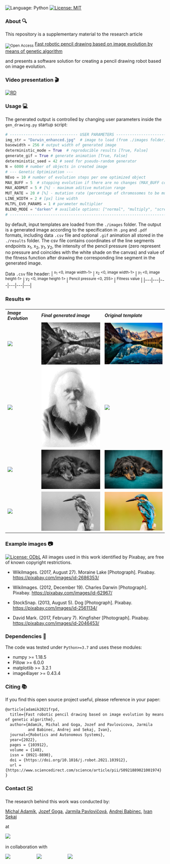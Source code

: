 
![Language: Python](https://img.shields.io/badge/Language-Python-informational) [![License: MIT](https://img.shields.io/badge/License-MIT-success.svg)](https://opensource.org/licenses/MIT) 

### About :mag:
This repository is a supplementary material to the research article

<sub>![Open Access](https://img.shields.io/badge/-(Open%20Access)-orange)</sub> [Fast robotic pencil drawing based on image evolution by means of genetic algorithm](https://www.sciencedirect.com/science/article/abs/pii/S0921889021001974) 

and presents a software solution for creating a pencil drawing robot based on image evolution.

### Video presentation :clapper: 

[![RD](https://i.imgur.com/qMcDwCs.png)](https://www.youtube.com/watch?v=rnuUgN182wo)

### Usage :computer:

The generated output is controlled by changing user parameters inside the `gen_drawing.py` startup script: 
```python
# ------------------------------ USER PARAMETERS --------------------------
img_str = "Darwin_enhanced.jpg"  # image to load (from ./images folder)
basewidth = 256 # output width of generated image 
deterministic_mode = True  # reproducible results [True, False]
generate_gif = True # generate animation [True, False]
deterministic_seed = 42 # seed for pseudo-random generator
N = 6000 # number of objects in created image
# --- Genetic Optimization ---
NEvo = 10 # number of evolution steps per one optimized object 
MAX_BUFF = 5  # stopping evolution if there are no changes (MAX_BUFF consecutive evolution steps)
MAX_ADDMUT = 5 # [%] - maximum aditive mutation range
MUT_RATE = 20 # [%] - mutation rate (percentage of chromosomes to be mutated)
LINE_WIDTH = 2 # [px] line width
MLTPL_EVO_PARAMS = 1 # parameter multiplier
BLEND_MODE = "darken" # available options: ["normal", "multiply", "screen", "overlay", "darken", "lighten", "color_dodge", "color_burn", "hard_light", "soft_light", "difference", "exclusion", "hue", "saturation", "color", "luminosity", "vivid_light", "pin_light", "linear_dodge", "subtract"]
# -------------------------------------------------------------------------
```

by default, input templates are loaded from the `./images` folder. The output is a generated image according to the specification in `.png` and `.pdf` formats, including data `.csv` file and optional `.gif` animation all stored in the `./results` folder. The csv file contains coordinates of the line segments endpoints x<sub>1</sub>, x<sub>2</sub>, y<sub>1</sub>, y<sub>2</sub>, the intensity of the pencil pressure (zero represent no pressure and coincides with the white shade on the canvas)  and value of the fitness function after drawing the corresponding line segment in the generated image.

Data `.csv` file header:
| <sup>x<sub>1</sub> \<0, image width-1\> </sup> | <sup>x<sub>2</sub> \<0, image width-1\> </sup> | <sup>y<sub>1</sub> \<0, image height\-1></sup> | <sup>y<sub>2</sub> \<0, image height-1\> </sup> | <sup>Pencil pressure \<0, 255\> </sup> | <sup>Fitness value</sup> |
|---|---|---|---|---|---|

### Results  :pencil2: 

<table>
  <tr>
    <td><strong><em>Image Evolution</em></strong></td>
     <td><strong><em>Final generated image</em></strong></td>
     <td><strong><em>Original template</em></strong></td>
  </tr>
  <tr>
    <td valign="center"><img src="results/moraine_lake_2021-10-07_13.18.29.979417.gif?raw=true"></td>
    <td valign="center"><img src="results/moraine_lake_2021-10-07_13.18.29.979417.png"></td>
    <td valign="center"><img src="images/moraine_lake.jpg" width="256"></td>
  </tr>
  <tr>
    <td valign="center"><img src="results/Darwin_enhanced_2021-10-07_14.36.07.691697.gif?raw=true"></td>
    <td valign="center"><img src="results/Darwin_enhanced_2021-10-07_14.36.07.691697.png"></td>
    <td valign="center"><img src="images/Darwin_enhanced.jpg" width="256"></td>
  </tr>
  <tr>
    <td valign="center"><img src="results/dog_2021-10-07_12.49.14.456988.gif?raw=true"></td>
    <td valign="center"><img src="results/dog_2021-10-07_12.49.14.456988.png"></td>
    <td valign="center"><img src="images/dog.jpg" width="256"></td>
  </tr>
  <tr>
    <td valign="center"><img src="results/kingfisher_2021-10-07_12.12.09.425701.gif?raw=true"></td>
    <td valign="center"><img src="results/kingfisher_2021-10-07_12.12.09.425701.png"></td>
    <td valign="center"><img src="images/kingfisher.jpg" width="256"></td>
  </tr>
 </table>
 

### Example images :camera:
[![License: ODbL](https://img.shields.io/badge/License-PDDL-brightgreen.svg)](https://opendatacommons.org/licenses/pddl/) All images used in this work identified by Pixabay, are free of known copyright restrictions.

* WikiImages. (2017, August 27). Moraine Lake [Photograph]. Pixabay.
https://pixabay.com/images/id-2686353/

* WikiImages. (2012, December 19). Charles Darwin [Photograph]. Pixabay.
https://pixabay.com/images/id-62967/

* StockSnap. (2013, August 5). Dog [Photograph]. Pixabay.
https://pixabay.com/images/id-2561134/

* David Mark. (2017, February 7). Kingfisher [Photograph]. Pixabay.
https://pixabay.com/images/id-2046453/

### Dependencies :dizzy:
The code was tested under `Python>=3.7` and uses these modules:

- numpy >= 1.18.5
- Pillow >= 6.0.0
- matplotlib >= 3.2.1
- image4layer >= 0.43.4

### Citing :books:
If you find this open source project useful, please reference in your paper:

    @article{adamik2021frpd,
      title={Fast robotic pencil drawing based on image evolution by means of genetic algorithm},
      author={Adamik, Michal and Goga, Jozef and Pavlovicova, Jarmila
              and Babinec, Andrej and Sekaj, Ivan},
      journal={Robotics and Autonomous Systems},
      year={2022},
      pages = {103912},
	  volume = {148},
      issn = {0921-8890},
      doi = {https://doi.org/10.1016/j.robot.2021.103912},
      url = {https://www.sciencedirect.com/science/article/pii/S0921889021001974}
    }

### Contact :envelope:
The research behind this work was conducted by:

[Michal Adamík](https://is.stuba.sk/lide/clovek.pl?id=64812;lang=en), [Jozef Goga](https://is.stuba.sk/lide/clovek.pl?id=47568;zalozka=1;lang=en;), [Jarmila Pavlovičová](https://is.stuba.sk/lide/clovek.pl?id=1872;zalozka=1;lang=en;), [Andrej Babinec](https://is.stuba.sk/lide/clovek.pl?id=11598;zalozka=1;lang=en;), [Ivan Sekaj](https://is.stuba.sk/lide/clovek.pl?id=4946;zalozka=1;lang=en;)

at 

[<img src="https://irisdata.fei.stuba.sk/images/FEI_logo_t3.png" width="500"/>](https://www.fei.stuba.sk/english.html?page_id=793)

in collaboration with 

  [<img src="http://nacero.sk/wp-content/uploads/2015/04/logo_head_h100px.png" width="75"/>](http://nacero.sk/language/en/) &nbsp;&nbsp;&nbsp;&nbsp;&nbsp;&nbsp;&nbsp;&nbsp;&nbsp;&nbsp;&nbsp;&nbsp;&nbsp;&nbsp;&nbsp;&nbsp;&nbsp;&nbsp;&nbsp;  [<img src="http://nacero.sk/wp-content/uploads/2020/06/DIH_SC_Logo-Regular-300x150.png" width="150"/>](https://www.dih.stuba.sk) 
  &nbsp;&nbsp;&nbsp;&nbsp;&nbsp;&nbsp;&nbsp;&nbsp;&nbsp;&nbsp;&nbsp;&nbsp;&nbsp;&nbsp;&nbsp;&nbsp;&nbsp;&nbsp;&nbsp;  [<img src="https://www.cvtisr.sk/buxus/images/design/logo3_en.png" width="90"/>](https://www.cvtisr.sk/en.html?page_id=58) 
  



